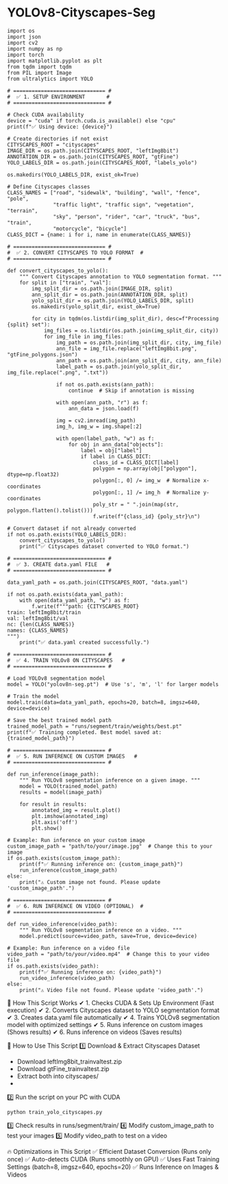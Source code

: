 # YOLOv8-Cityscapes-Seg
```
import os
import json
import cv2
import numpy as np
import torch
import matplotlib.pyplot as plt
from tqdm import tqdm
from PIL import Image
from ultralytics import YOLO

# ============================== #
#  ✅ 1. SETUP ENVIRONMENT       #
# ============================== #

# Check CUDA availability
device = "cuda" if torch.cuda.is_available() else "cpu"
print(f"✅ Using device: {device}")

# Create directories if not exist
CITYSCAPES_ROOT = "cityscapes"
IMAGE_DIR = os.path.join(CITYSCAPES_ROOT, "leftImg8bit")
ANNOTATION_DIR = os.path.join(CITYSCAPES_ROOT, "gtFine")
YOLO_LABELS_DIR = os.path.join(CITYSCAPES_ROOT, "labels_yolo")

os.makedirs(YOLO_LABELS_DIR, exist_ok=True)

# Define Cityscapes classes
CLASS_NAMES = ["road", "sidewalk", "building", "wall", "fence", "pole",
               "traffic light", "traffic sign", "vegetation", "terrain",
               "sky", "person", "rider", "car", "truck", "bus", "train",
               "motorcycle", "bicycle"]
CLASS_DICT = {name: i for i, name in enumerate(CLASS_NAMES)}

# ============================== #
#  ✅ 2. CONVERT CITYSCAPES TO YOLO FORMAT  #
# ============================== #

def convert_cityscapes_to_yolo():
    """ Convert Cityscapes annotation to YOLO segmentation format. """
    for split in ["train", "val"]:
        img_split_dir = os.path.join(IMAGE_DIR, split)
        ann_split_dir = os.path.join(ANNOTATION_DIR, split)
        yolo_split_dir = os.path.join(YOLO_LABELS_DIR, split)
        os.makedirs(yolo_split_dir, exist_ok=True)

        for city in tqdm(os.listdir(img_split_dir), desc=f"Processing {split} set"):
            img_files = os.listdir(os.path.join(img_split_dir, city))
            for img_file in img_files:
                img_path = os.path.join(img_split_dir, city, img_file)
                ann_file = img_file.replace("leftImg8bit.png", "gtFine_polygons.json")
                ann_path = os.path.join(ann_split_dir, city, ann_file)
                label_path = os.path.join(yolo_split_dir, img_file.replace(".png", ".txt"))

                if not os.path.exists(ann_path):
                    continue  # Skip if annotation is missing

                with open(ann_path, "r") as f:
                    ann_data = json.load(f)

                img = cv2.imread(img_path)
                img_h, img_w = img.shape[:2]

                with open(label_path, "w") as f:
                    for obj in ann_data["objects"]:
                        label = obj["label"]
                        if label in CLASS_DICT:
                            class_id = CLASS_DICT[label]
                            polygon = np.array(obj["polygon"], dtype=np.float32)
                            polygon[:, 0] /= img_w  # Normalize x-coordinates
                            polygon[:, 1] /= img_h  # Normalize y-coordinates
                            poly_str = " ".join(map(str, polygon.flatten().tolist()))
                            f.write(f"{class_id} {poly_str}\n")

# Convert dataset if not already converted
if not os.path.exists(YOLO_LABELS_DIR):
    convert_cityscapes_to_yolo()
    print("✅ Cityscapes dataset converted to YOLO format.")

# ============================== #
#  ✅ 3. CREATE data.yaml FILE   #
# ============================== #

data_yaml_path = os.path.join(CITYSCAPES_ROOT, "data.yaml")

if not os.path.exists(data_yaml_path):
    with open(data_yaml_path, "w") as f:
        f.write(f"""path: {CITYSCAPES_ROOT}
train: leftImg8bit/train
val: leftImg8bit/val
nc: {len(CLASS_NAMES)}
names: {CLASS_NAMES}
""")
    print("✅ data.yaml created successfully.")

# ============================== #
#  ✅ 4. TRAIN YOLOv8 ON CITYSCAPES   #
# ============================== #

# Load YOLOv8 segmentation model
model = YOLO("yolov8n-seg.pt")  # Use 's', 'm', 'l' for larger models

# Train the model
model.train(data=data_yaml_path, epochs=20, batch=8, imgsz=640, device=device)

# Save the best trained model path
trained_model_path = "runs/segment/train/weights/best.pt"
print(f"✅ Training completed. Best model saved at: {trained_model_path}")

# ============================== #
#  ✅ 5. RUN INFERENCE ON CUSTOM IMAGES   #
# ============================== #

def run_inference(image_path):
    """ Run YOLOv8 segmentation inference on a given image. """
    model = YOLO(trained_model_path)
    results = model(image_path)

    for result in results:
        annotated_img = result.plot()
        plt.imshow(annotated_img)
        plt.axis('off')
        plt.show()

# Example: Run inference on your custom image
custom_image_path = "path/to/your/image.jpg"  # Change this to your image
if os.path.exists(custom_image_path):
    print(f"✅ Running inference on: {custom_image_path}")
    run_inference(custom_image_path)
else:
    print("⚠️ Custom image not found. Please update 'custom_image_path'.")

# ============================== #
#  ✅ 6. RUN INFERENCE ON VIDEO (OPTIONAL)  #
# ============================== #

def run_video_inference(video_path):
    """ Run YOLOv8 segmentation inference on a video. """
    model.predict(source=video_path, save=True, device=device)

# Example: Run inference on a video file
video_path = "path/to/your/video.mp4"  # Change this to your video file
if os.path.exists(video_path):
    print(f"✅ Running inference on: {video_path}")
    run_video_inference(video_path)
else:
    print("⚠️ Video file not found. Please update 'video_path'.")

```

📌 How This Script Works
✔ 1. Checks CUDA & Sets Up Environment (Fast execution)
✔ 2. Converts Cityscapes dataset to YOLO segmentation format
✔ 3. Creates data.yaml file automatically
✔ 4. Trains YOLOv8 segmentation model with optimized settings
✔ 5. Runs inference on custom images (Shows results)
✔ 6. Runs inference on videos (Saves results)

🚀 How to Use This Script
1️⃣ Download & Extract Cityscapes Dataset
- Download leftImg8bit_trainvaltest.zip
- Download gtFine_trainvaltest.zip
- Extract both into cityscapes/
- 
2️⃣ Run the script on your PC with CUDA

```
python train_yolo_cityscapes.py
```

3️⃣ Check results in runs/segment/train/
4️⃣ Modify custom_image_path to test your images
5️⃣ Modify video_path to test on a video

🔥 Optimizations in This Script
✅ Efficient Dataset Conversion (Runs only once)
✅ Auto-detects CUDA (Runs smoothly on GPU)
✅ Uses Fast Training Settings (batch=8, imgsz=640, epochs=20)
✅ Runs Inference on Images & Videos
